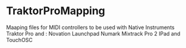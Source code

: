 TraktorProMapping
============================

Maaping files for MIDI controllers to be used with Native Instruments Traktor Pro and :
Novation Launchpad
Numark Mixtrack Pro 2
IPad and TouchOSC

